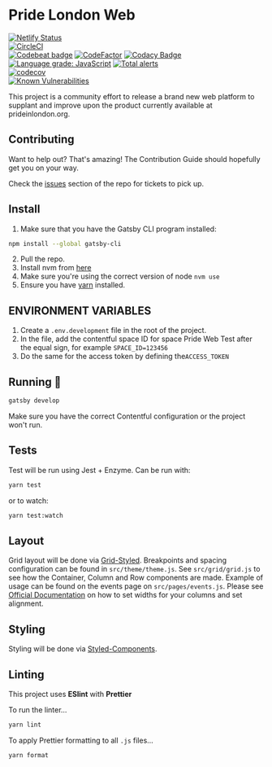# Pride London Web

[![Netlify Status](https://api.netlify.com/api/v1/badges/94c5776f-6b68-460b-9d6f-400504d691a4/deploy-status)](https://app.netlify.com/sites/fervent-albattani-72bcb1/deploys)   
[![CircleCI](https://circleci.com/gh/PrideInLondon/pride-london-web.svg?style=svg)](https://circleci.com/gh/PrideInLondon/pride-london-web)   
[![Codebeat badge](https://codebeat.co/badges/3f724614-f3ff-45b2-aa9a-af6d0bb35474)](https://codebeat.co/projects/github-com-prideinlondon-pride-london-web-master)
[![CodeFactor](https://www.codefactor.io/repository/github/prideinlondon/pride-london-web/badge)](https://www.codefactor.io/repository/github/prideinlondon/pride-london-web)
[![Codacy Badge](https://api.codacy.com/project/badge/Grade/f0c3e56f477040a288ecbe6b8d00b437)](https://www.codacy.com/app/PrideInLondon/pride-london-web?utm_source=github.com&amp;utm_medium=referral&amp;utm_content=PrideInLondon/pride-london-web&amp;utm_campaign=Badge_Grade)   
[![Language grade: JavaScript](https://img.shields.io/lgtm/grade/javascript/g/PrideInLondon/pride-london-web.svg?logo=lgtm&logoWidth=18)](https://lgtm.com/projects/g/PrideInLondon/pride-london-web/context:javascript) [![Total alerts](https://img.shields.io/lgtm/alerts/g/PrideInLondon/pride-london-web.svg?logo=lgtm&logoWidth=18)](https://lgtm.com/projects/g/PrideInLondon/pride-london-web/alerts/)   
[![codecov](https://codecov.io/gh/PrideInLondon/pride-london-web/branch/master/graph/badge.svg)](https://codecov.io/gh/PrideInLondon/pride-london-web)   
[![Known Vulnerabilities](https://snyk.io/test/github/PrideInLondon/pride-london-web/badge.svg?targetFile=package.json)](https://snyk.io/test/github/PrideInLondon/pride-london-web)  

This project is a community effort to release a brand new web platform to supplant and improve upon the product currently available at prideinlondon.org.

## Contributing

Want to help out? That's amazing! The Contribution Guide should hopefully get you on your way.

Check the [issues](https://github.com/kiraarghy/pride-london-web-gatsby/issues) section of the repo for tickets to pick up.

## Install

1.  Make sure that you have the Gatsby CLI program installed:

```sh
npm install --global gatsby-cli
```

2.  Pull the repo.
3.  Install nvm from [here](https://github.com/creationix/nvm)
4.  Make sure you're using the correct version of node `nvm use`
5.  Ensure you have [yarn](https://yarnpkg.com/en/docs/install) installed. 

## ENVIRONMENT VARIABLES

1.  Create a `.env.development` file in the root of the project.
2.  In the file, add the contentful space ID for space Pride Web Test after the equal sign, for example `SPACE_ID=123456`
3.  Do the same for the access token by defining the`ACCESS_TOKEN`

## Running 🏃

```sh
gatsby develop
```
Make sure you have the correct Contentful configuration or the project won't run.

## Tests

Test will be run using Jest + Enzyme. Can be run with:

```sh
yarn test
```

or to watch:

```sh
yarn test:watch
```

## Layout
Grid layout will be done via [Grid-Styled](http://jxnblk.com/grid-styled/). Breakpoints and spacing configuration can be found in `src/theme/theme.js`. See `src/grid/grid.js` to see how the Container, Column and Row components are made. Example of usage can be found on the events page on `src/pages/events.js`. Please see [Official Documentation](https://github.com/jxnblk/grid-styled) on how to set widths for your columns and set alignment.

## Styling

Styling will be done via [Styled-Components](https://www.styled-components.com/).

## Linting

This project uses **ESlint** with **Prettier**

To run the linter...

```sh
yarn lint
```

To apply Prettier formatting to all `.js` files...

```sh
yarn format
```
